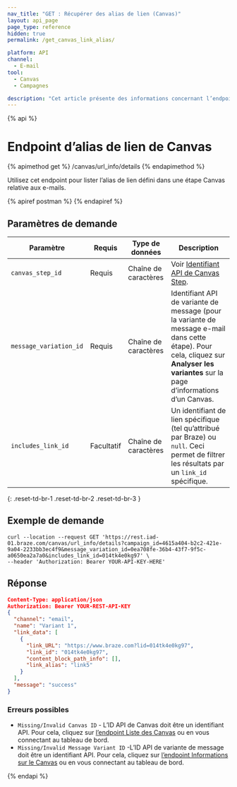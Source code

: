 ```yaml
---
nav_title: "GET : Récupérer des alias de lien (Canvas)"
layout: api_page
page_type: reference
hidden: true
permalink: /get_canvas_link_alias/

platform: API
channel:
  - E-mail
tool:
  - Canvas
  - Campagnes

description: "Cet article présente des informations concernant l’endpoint d’alias de lien GET, qui vous permet de récupérer les alias définis sur une étape d’e-mail Canvas."
---
```

{% api %}
# Endpoint d’alias de lien de Canvas
{% apimethod get %}
/canvas/url_info/details
{% endapimethod %}

Utilisez cet endpoint pour lister l’alias de lien défini dans une étape Canvas relative aux e-mails.

{% apiref postman %}  {% endapiref %}

## Paramètres de demande

| Paramètre | Requis | Type de données | Description |
|---|---|---|---|
| `canvas_step_id`  | Requis | Chaîne de caractères | Voir [Identifiant API de Canvas Step]({{site.baseurl}}/api/identifier_types/#canvas-api-identifier). |
| `message_variation_id `  |  Requis | Chaîne de caractères | Identifiant API de variante de message (pour la variante de message e-mail dans cette étape). Pour cela, cliquez sur **Analyser les variantes** sur la page d’informations d’un Canvas. |
| `includes_link_id` | Facultatif | Chaîne de caractères | Un identifiant de lien spécifique (tel qu’attribué par Braze) ou `null`. Ceci permet de filtrer les résultats par un `link_id` spécifique. |
{: .reset-td-br-1 .reset-td-br-2 .reset-td-br-3 }

## Exemple de demande

```
curl --location --request GET 'https://rest.iad-01.braze.com/canvas/url_info/details?campaign_id=4615a404-b2c2-421e-9a04-2233bb3ec4f9&message_variation_id=0ea708fe-36b4-43f7-9f5c-a0650ea2a7a0&includes_link_id=014tk4e0kg97' \
--header 'Authorization: Bearer YOUR-API-KEY-HERE'
```

## Réponse

```json
Content-Type: application/json
Authorization: Bearer YOUR-REST-API-KEY
{
  "channel": "email",
  "name": "Variant 1",
  "link_data": [
    {
      "link_URL": "https://www.braze.com?lid=014tk4e0kg97",
      "link_id": "014tk4e0kg97",
      "content_block_path_info": [],
      "link_alias": "link5"
    }
  ],
  "message": "success"
}
```

### Erreurs possibles

- `Missing/Invalid Canvas ID` - L’ID API de Canvas doit être un identifiant API. Pour cela, cliquez sur [l’endpoint Liste des Canvas]({{site.baseurl}}/api/endpoints/export/canvas/get_canvases/) ou en vous connectant au tableau de bord.
- `Missing/Invalid Message Variant ID` -L’ID API de variante de message doit être un identifiant API. Pour cela, cliquez sur [l’endpoint Informations sur le Canvas]({{site.baseurl}}/api/endpoints/export/canvas/get_canvas_details/) ou en vous connectant au tableau de bord.


{% endapi %}
